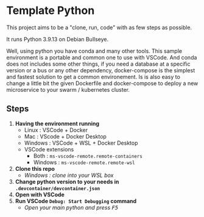 # Template Python

This project aims to be a "clone, run, code" with as few steps as possible.

It runs Python 3.9.13 on Debian Bullseye.

Well, using python you have conda and many other tools. This sample environment is a portable and common one to use with VSCode. And conda does not includes some other things, if you need a database at a specific version or a bus or any other dependency, docker-compose is the simplest and fastest solution to get a common environement. Is is also easy to change a little bit the given Dockerfile and docker-compose to deploy a new microservice to your swarm / kubernetes cluster.

## Steps

1. **Having the environment running**
   - Linux : VSCode + Docker
   - Mac : VScode + Docker Desktop
   - Windows : VSCode + WSL + Docker Desktop
   - VSCode extensions
     - Both : `ms-vscode-remote.remote-containers`
     - Windows : `ms-vscode-remote.remote-wsl`
2. **Clone this repo**
   - _Windows : clone into your WSL box_
3. **Change python version to your needs in `.devcontainer/devcontainer.json`**
4. **Open with VSCode**
5. **Run VSCode `Debug: Start Debugging` command**
   - _Open your main python and press <kbd>F5</kbd>_
